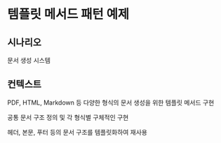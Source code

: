 # 템플릿 메서드 패턴 예제

## 시나리오

문서 생성 시스템

## 컨텍스트

PDF, HTML, Markdown 등 다양한 형식의 문서 생성을 위한 템플릿 메서드 구현

공통 문서 구조 정의 및 각 형식별 구체적인 구현

헤더, 본문, 푸터 등의 문서 구조를 템플릿화하여 재사용
